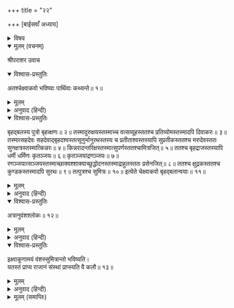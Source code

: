 +++
title = "२२"

+++
[बाईसवाँ अध्याय]



<details><summary>विषय</summary>

भविष्यमें होनेवाले इक्ष्वाकुवंशीय राजाओंका वर्णन
</details>


<details open><summary>मूलम् (वचनम्)</summary>

श्रीपराशर उवाच
</details>

<details open><summary>विश्वास-प्रस्तुतिः</summary>

अतश्चेक्ष्वाकवो भविष्याः पार्थिवाः कथ्यन्ते॥ १॥
</details>

<details><summary>मूलम्</summary>

अतश्चेक्ष्वाकवो भविष्याः पार्थिवाः कथ्यन्ते॥ १॥
</details>

<details><summary>अनुवाद (हिन्दी)</summary>

श्रीपराशरजी बोले—अब मैं भविष्यमें होनेवाले इक्ष्वाकुवंशीय राजाओंका वर्णन करता हूँ॥ १॥
</details>

<details open><summary>विश्वास-प्रस्तुतिः</summary>

बृहद‍्बलस्य पुत्रो बृहत्क्षणः॥ २॥ तस्मादुरुक्षयस्तस्माच्च वत्सव्यूहस्ततश्च प्रतिव्योमस्तस्मादपि दिवाकरः॥ ३॥ तस्मात्सहदेवः सहदेवाद्‍बृहदश्वस्तत्सूनुर्भानुरथस्तस्य च प्रतीताश्वस्तस्यापि सुप्रतीकस्ततश्च मरुदेवस्ततः सुनक्षत्रस्तस्मात्किन्नरः॥ ४॥ किन्नरादन्तरिक्षस्तस्मात्सुपर्णस्ततश्चामित्रजित्॥ ५॥ ततश्च बृहद्राजस्तस्यापि धर्मी धर्मिणः कृतञ्जयः॥ ६॥ कृतञ्जयाद्रणञ्जयः॥ ७॥ रणञ्जयात्सञ्जयस्तस्माच्छाक्यश्शाक्याच्छुद्धोदनस्तस्माद्राहुलस्ततः प्रसेनजित्॥ ८॥ ततश्च क्षुद्रकस्ततश्च कुण्डकस्तस्मादपि सुरथः॥ ९॥ तत्पुत्रश्च सुमित्रः॥ १०॥ इत्येते चेक्ष्वाकवो बृहद‍्बलान्वयाः॥ ११॥
</details>

<details><summary>मूलम्</summary>

बृहद‍्बलस्य पुत्रो बृहत्क्षणः॥ २॥ तस्मादुरुक्षयस्तस्माच्च वत्सव्यूहस्ततश्च प्रतिव्योमस्तस्मादपि दिवाकरः॥ ३॥ तस्मात्सहदेवः सहदेवाद्‍बृहदश्वस्तत्सूनुर्भानुरथस्तस्य च प्रतीताश्वस्तस्यापि सुप्रतीकस्ततश्च मरुदेवस्ततः सुनक्षत्रस्तस्मात्किन्नरः॥ ४॥ किन्नरादन्तरिक्षस्तस्मात्सुपर्णस्ततश्चामित्रजित्॥ ५॥ ततश्च बृहद्राजस्तस्यापि धर्मी धर्मिणः कृतञ्जयः॥ ६॥ कृतञ्जयाद्रणञ्जयः॥ ७॥ रणञ्जयात्सञ्जयस्तस्माच्छाक्यश्शाक्याच्छुद्धोदनस्तस्माद्राहुलस्ततः प्रसेनजित्॥ ८॥ ततश्च क्षुद्रकस्ततश्च कुण्डकस्तस्मादपि सुरथः॥ ९॥ तत्पुत्रश्च सुमित्रः॥ १०॥ इत्येते चेक्ष्वाकवो बृहद‍्बलान्वयाः॥ ११॥
</details>

<details><summary>अनुवाद (हिन्दी)</summary>

बृहद्बलका पुत्र बृहत्क्षण होगा, उसका उरुक्षय, उरुक्षयका वत्सव्यूह, वत्सव्यूहका प्रतिव्योम, प्रतिव्योमका दिवाकर, दिवाकरका सहदेव, सहदेवका बृहदश्व, बृहदश्वका भानुरथ, भानुरथका प्रतीताश्व, प्रतीताश्वका सुप्रतीक, सुप्रतीकका मरुदेव, मरुदेवका सुनक्षत्र, सुनक्षत्रका किन्नर, किन्नरका अन्तरिक्ष, अन्तरिक्षका सुपर्ण, सुपर्णका अमित्रजित्, अमित्रजित् का बृहद्राज, बृहद्राजका धर्मी, धर्मीका कृतंजय, कृतंजयका रणंजय, रणंजयका संजय, संजयका शाक्य, शाक्यका शुद्धोदन, शुद्धोदनका राहुल, राहुलका प्रसेनजित्, प्रसेनजित् का क्षुद्रक, क्षुद्रकका कुण्डक, कुण्डकका सुरथ और सुरथका सुमित्र नामक पुत्र होगा। ये सब इक्ष्वाकुके वंशमें बृहद‍्बलकी सन्तान होंगे॥ २—११॥
</details>

<details open><summary>विश्वास-प्रस्तुतिः</summary>

अत्रानुवंशश्लोकः॥ १२॥
</details>

<details><summary>मूलम्</summary>

अत्रानुवंशश्लोकः॥ १२॥
</details>

<details><summary>अनुवाद (हिन्दी)</summary>

इस वंशके सम्बन्धमें यह श्लोक प्रसिद्ध है—॥ १२॥
</details>

<details open><summary>विश्वास-प्रस्तुतिः</summary>

इक्ष्वाकूणामयं वंशस्सुमित्रान्तो भविष्यति।  
यतस्तं प्राप्य राजानं संस्थां प्राप्स्यति वै कलौ॥ १३॥
</details>

<details><summary>मूलम्</summary>

इक्ष्वाकूणामयं वंशस्सुमित्रान्तो भविष्यति।  
यतस्तं प्राप्य राजानं संस्थां प्राप्स्यति वै कलौ॥ १३॥
</details>

<details><summary>अनुवाद (हिन्दी)</summary>

‘यह इक्ष्वाकुवंश राजा सुमित्रतक रहेगा, क्योंकि कलियुगमें राजा सुमित्रके होनेपर फिर यह समाप्त हो जायगा’॥ १३॥
</details>

<details><summary>मूलम् (समाप्तिः)</summary>

इति श्रीविष्णुपुराणे चतुर्थेंऽशे द्वाविंशोऽध्यायः॥ २२॥
</details>
